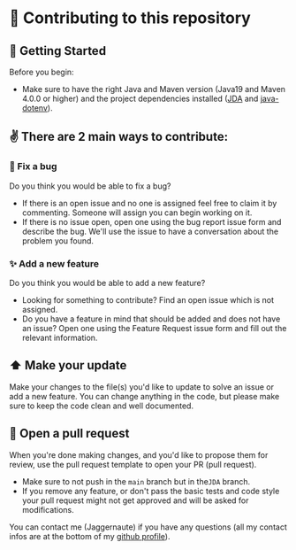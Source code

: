 # :tada: Contributing to this repository

## 🏁 Getting Started

Before you begin:

* Make sure to have the right Java and Maven version (Java19 and Maven 4.0.0 or higher)
  and the project dependencies installed ([JDA](https://mvnrepository.com/artifact/net.dv8tion/JDA) and [java-dotenv](https://mvnrepository.com/artifact/io.github.cdimascio/java-dotenv)).

## :v: There are 2 main ways to contribute:

### :bug: Fix a bug
Do you think you would be able to fix a bug?
- If there is an open issue and no one is assigned feel free to claim it by commenting.
  Someone will assign you can begin working on it.
- If there is no issue open, open one using the bug report issue form and describe 
  the bug.
  We'll use the issue to have a conversation about the problem you found.

### :sparkles: Add a new feature
Do you think you would be able to add a new feature?
- Looking for something to contribute? Find an open issue which is not assigned.
- Do you have a feature in mind that should be added and does not have an issue? 
  Open one using the Feature Request issue form and fill out the relevant information.

## :arrow_up: Make your update
Make your changes to the file(s) you'd like to update to solve an issue
or add a new feature.
You can change anything in the code, but please make sure to keep the code clean 
and well documented.


## :envelope_with_arrow:  Open a pull request
When you're done making changes,
and you'd like to propose them for review,
use the pull request template to open your PR (pull request).

* Make sure to not push in the `main` branch but in the`JDA` branch.
* If you remove any feature, or don't pass the basic tests and code style your
  pull request might not get approved and will be asked for modifications.

You can contact me (Jaggernaute) if you have any questions 
(all my contact infos are at the bottom of my 
[github profile](https://www.github.com/jaggernaute)).